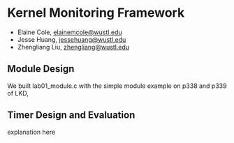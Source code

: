 # Kernel Monitoring Framework

- Elaine Cole, elainemcole@wustl.edu
- Jesse Huang, jessehuang@wustl.edu
- Zhengliang Liu, zhengliang@wustl.edu

## Module Design

We built lab01_module.c with the simple module example on p338 and p339 of LKD, 

## Timer Design and Evaluation

explanation here
